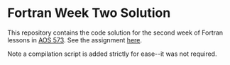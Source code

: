 # Fortran Week Two Solution

This repository contains the code solution for the second week of Fortran lessons in [AOS 573](http://aos573.github.io). See the assignment [here](https://aos573.github.io/assignments/3-fortran-arrays-io.html).

Note a compilation script is added strictly for ease--it was not required.
